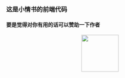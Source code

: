 
### 这是小情书的前端代码

#### 要是觉得对你有用的话可以赞助一下作者

<p align="center"><img src="http://article.qiuhuiyi.cn/donation.jpg" style="width: 100px;height: 100px"></p>